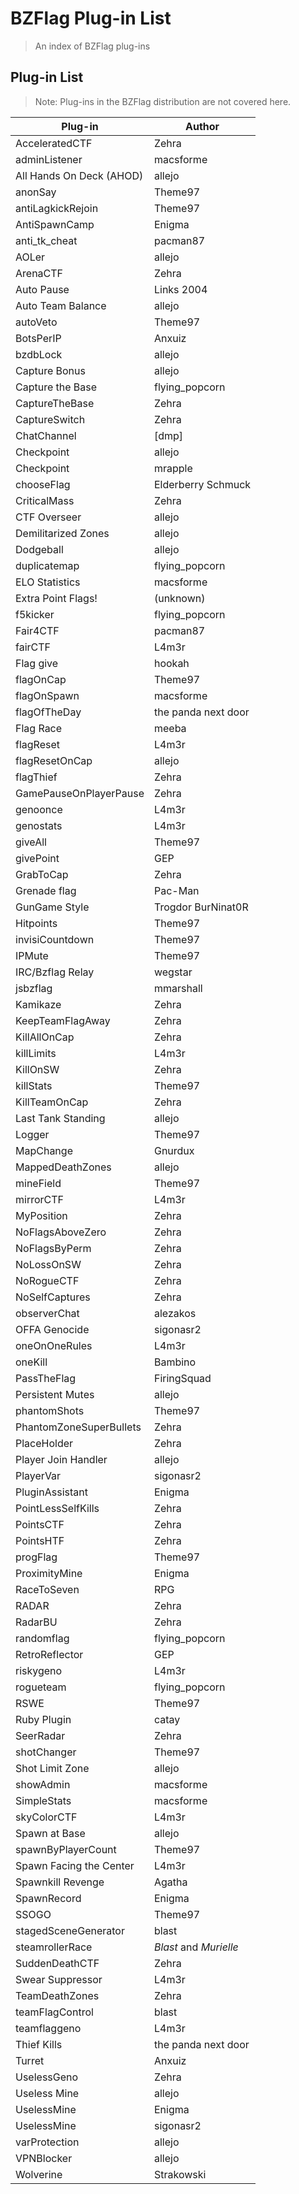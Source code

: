 # BZFlag Plug-in List
> An index of BZFlag plug-ins
## Plug-in List

> Note: Plug-ins in the BZFlag distribution are not covered here.

| Plug-in | Author |
| ------- | ------ |
| AcceleratedCTF | Zehra |
| adminListener | macsforme |
| All Hands On Deck (AHOD) | allejo |
| anonSay | Theme97 |
| antiLagkickRejoin | Theme97 |
| AntiSpawnCamp | Enigma |
| anti_tk_cheat | pacman87 |
| AOLer | allejo |
| ArenaCTF | Zehra |
| Auto Pause | Links 2004 |
| Auto Team Balance | allejo |
| autoVeto | Theme97 |
| BotsPerIP | Anxuiz |
| bzdbLock | allejo |
| Capture Bonus | allejo |
| Capture the Base | flying_popcorn |
| CaptureTheBase | Zehra |
| CaptureSwitch | Zehra |
| ChatChannel | [dmp] |
| Checkpoint | allejo |
| Checkpoint | mrapple |
| chooseFlag | Elderberry Schmuck |
| CriticalMass | Zehra |
| CTF Overseer | allejo |
| Demilitarized Zones | allejo |
| Dodgeball | allejo |
| duplicatemap | flying_popcorn |
| ELO Statistics | macsforme |
| Extra Point Flags! | (unknown) |
| f5kicker | flying_popcorn |
| Fair4CTF | pacman87 |
| fairCTF | L4m3r |
| Flag give | hookah |
| flagOnCap | Theme97 |
| flagOnSpawn | macsforme |
| flagOfTheDay | the panda next door |
| Flag Race | meeba |
| flagReset | L4m3r |
| flagResetOnCap | allejo |
| flagThief | Zehra |
| GamePauseOnPlayerPause | Zehra |
| genoonce | L4m3r |
| genostats | L4m3r |
| giveAll | Theme97 |
| givePoint | GEP |
| GrabToCap | Zehra |
| Grenade flag | Pac-Man |
| GunGame Style | Trogdor BurNinat0R |
| Hitpoints | Theme97 |
| invisiCountdown | Theme97 |
| IPMute | Theme97 |
| IRC/Bzflag Relay | wegstar |
| jsbzflag | mmarshall |
| Kamikaze | Zehra |
| KeepTeamFlagAway | Zehra |
| KillAllOnCap | Zehra |
| killLimits | L4m3r |
| KillOnSW | Zehra |
| killStats | Theme97 |
| KillTeamOnCap | Zehra |
| Last Tank Standing | allejo |
| Logger | Theme97 |
| MapChange | Gnurdux |
| MappedDeathZones | allejo |
| mineField | Theme97 |
| mirrorCTF | L4m3r |
| MyPosition | Zehra |
| NoFlagsAboveZero | Zehra |
| NoFlagsByPerm | Zehra |
| NoLossOnSW | Zehra |
| NoRogueCTF | Zehra |
| NoSelfCaptures | Zehra |
| observerChat | alezakos |
| OFFA Genocide | sigonasr2 |
| oneOnOneRules | L4m3r |
| oneKill | Bambino |
| PassTheFlag | FiringSquad |
| Persistent Mutes | allejo |
| phantomShots | Theme97 |
| PhantomZoneSuperBullets | Zehra |
| PlaceHolder | Zehra |
| Player Join Handler | allejo |
| PlayerVar | sigonasr2 |
| PluginAssistant | Enigma |
| PointLessSelfKills | Zehra |
| PointsCTF | Zehra |
| PointsHTF | Zehra |
| progFlag | Theme97 |
| ProximityMine | Enigma |
| RaceToSeven | RPG |
| RADAR | Zehra |
| RadarBU | Zehra |
| randomflag | flying_popcorn |
| RetroReflector | GEP |
| riskygeno | L4m3r |
| rogueteam | flying_popcorn |
| RSWE | Theme97 |
| Ruby Plugin | catay |
| SeerRadar | Zehra |
| shotChanger | Theme97 |
| Shot Limit Zone | allejo |
| showAdmin | macsforme |
| SimpleStats | macsforme |
| skyColorCTF | L4m3r |
| Spawn at Base | allejo |
| spawnByPlayerCount | Theme97 |
| Spawn Facing the Center | L4m3r |
| Spawnkill Revenge | Agatha |
| SpawnRecord | Enigma |
| SSOGO | Theme97 |
| stagedSceneGenerator | blast |
| steamrollerRace | *Blast* and *Murielle* |
| SuddenDeathCTF | Zehra |
| Swear Suppressor | L4m3r |
| TeamDeathZones | Zehra |
| teamFlagControl | blast |
| teamflaggeno | L4m3r |
| Thief Kills | the panda next door |
| Turret | Anxuiz |
| UselessGeno | Zehra |
| Useless Mine | allejo |
| UselessMine | Enigma |
| UselessMine | sigonasr2 |
| varProtection | allejo |
| VPNBlocker | allejo |
| Wolverine | Strakowski |
